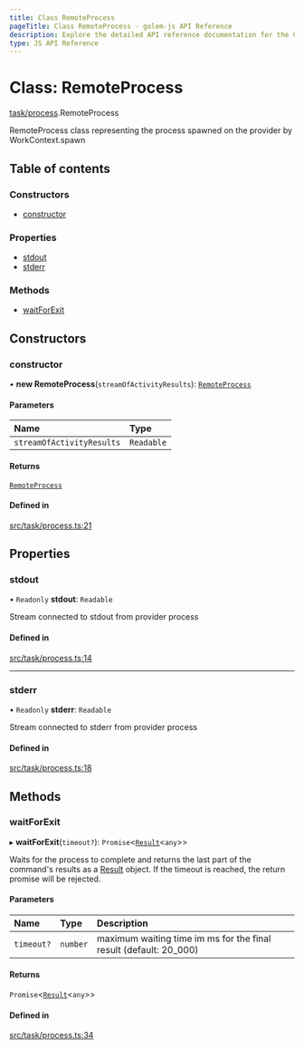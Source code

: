 ```yaml
---
title: Class RemoteProcess
pageTitle: Class RemoteProcess - golem-js API Reference
description: Explore the detailed API reference documentation for the Class RemoteProcess within the golem-js SDK for the Golem Network.
type: JS API Reference
---
```

# Class: RemoteProcess

[task/process](../modules/task_process).RemoteProcess

RemoteProcess class representing the process spawned on the provider by WorkContext.spawn

## Table of contents

### Constructors

- [constructor](task_process.RemoteProcess#constructor)

### Properties

- [stdout](task_process.RemoteProcess#stdout)
- [stderr](task_process.RemoteProcess#stderr)

### Methods

- [waitForExit](task_process.RemoteProcess#waitforexit)

## Constructors

### constructor

• **new RemoteProcess**(`streamOfActivityResults`): [`RemoteProcess`](task_process.RemoteProcess)

#### Parameters

| Name | Type |
| :------ | :------ |
| `streamOfActivityResults` | `Readable` |

#### Returns

[`RemoteProcess`](task_process.RemoteProcess)

#### Defined in

[src/task/process.ts:21](https://github.com/golemfactory/golem-js/blob/49297d9/src/task/process.ts#L21)

## Properties

### stdout

• `Readonly` **stdout**: `Readable`

Stream connected to stdout from provider process

#### Defined in

[src/task/process.ts:14](https://github.com/golemfactory/golem-js/blob/49297d9/src/task/process.ts#L14)

___

### stderr

• `Readonly` **stderr**: `Readable`

Stream connected to stderr from provider process

#### Defined in

[src/task/process.ts:18](https://github.com/golemfactory/golem-js/blob/49297d9/src/task/process.ts#L18)

## Methods

### waitForExit

▸ **waitForExit**(`timeout?`): `Promise`\<[`Result`](activity_results.Result)\<`any`\>\>

Waits for the process to complete and returns the last part of the command's results as a [Result](activity_results.Result) object.
If the timeout is reached, the return promise will be rejected.

#### Parameters

| Name | Type | Description |
| :------ | :------ | :------ |
| `timeout?` | `number` | maximum waiting time im ms for the final result (default: 20_000) |

#### Returns

`Promise`\<[`Result`](activity_results.Result)\<`any`\>\>

#### Defined in

[src/task/process.ts:34](https://github.com/golemfactory/golem-js/blob/49297d9/src/task/process.ts#L34)
